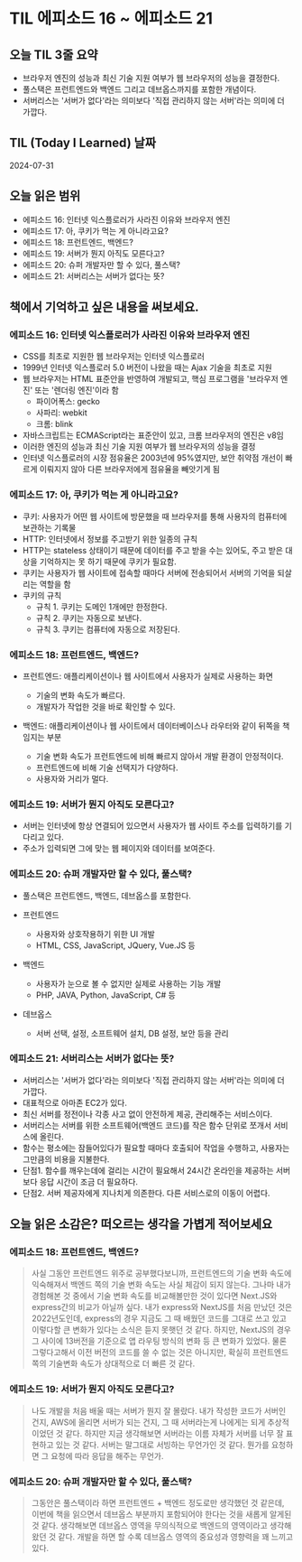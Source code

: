 # TIL 에피소드 16 ~ 에피소드 21

## 오늘 TIL 3줄 요약

- 브라우저 엔진의 성능과 최신 기술 지원 여부가 웹 브라우저의 성능을 결정한다.
- 풀스택은 프런트엔드와 백엔드 그리고 데브옵스까지를 포함한 개념이다.
- 서버리스는 '서버가 없다'라는 의미보다 '직접 관리하지 않는 서버'라는 의미에 더 가깝다.

## TIL (Today I Learned) 날짜

2024-07-31

## 오늘 읽은 범위

- 에피소드 16: 인터넷 익스플로러가 사라진 이유와 브라우저 엔진
- 에피소드 17: 아, 쿠키가 먹는 게 아니라고요?
- 에피소드 18: 프런트엔드, 백엔드?
- 에피소드 19: 서버가 뭔지 아직도 모른다고?
- 에피소드 20: 슈퍼 개발자만 할 수 있다, 풀스택?
- 에피소드 21: 서버리스는 서버가 없다는 뜻?

## 책에서 기억하고 싶은 내용을 써보세요.

### 에피소드 16: 인터넷 익스플로러가 사라진 이유와 브라우저 엔진

- CSS를 최초로 지원한 웹 브라우저는 인터넷 익스플로러
- 1999년 인터넷 익스플로러 5.0 버전이 나왔을 때는 Ajax 기술을 최초로 지원
- 웹 브라우저는 HTML 표준안을 반영하여 개발되고, 핵심 프로그램을 '브라우저 엔진' 또는 '렌더링 엔진'이라 함
  - 파이어폭스: gecko
  - 사파리: webkit
  - 크롬: blink
- 자바스크립트는 ECMAScript라는 표준안이 있고, 크롬 브라우저의 엔진은 v8임
- 이러한 엔진의 성능과 최신 기술 지원 여부가 웹 브라우저의 성능을 결정
- 인터넷 익스플로러의 시장 점유율은 2003년에 95%였지만, 보안 취약점 개선이 빠르게 이뤄지지 않아 다른 브라우저에게 점유율을 빼앗기게 됨

### 에피소드 17: 아, 쿠키가 먹는 게 아니라고요?

- 쿠키: 사용자가 어떤 웹 사이트에 방문했을 때 브라우저를 통해 사용자의 컴퓨터에 보관하는 기록물
- HTTP: 인터넷에서 정보를 주고받기 위한 일종의 규칙
- HTTP는 stateless 상태이기 때문에 데이터를 주고 받을 수는 있어도, 주고 받은 대상을 기억하지는 못 하기 때문에 쿠키가 필요함.
- 쿠키는 사용자가 웹 사이트에 접속할 때마다 서버에 전송되어서 서버의 기억을 되살리는 역할을 함
- 쿠키의 규칙
  - 규칙 1. 쿠키는 도메인 1개에만 한정한다.
  - 규칙 2. 쿠키는 자동으로 보낸다.
  - 규칙 3. 쿠키는 컴퓨터에 자동으로 저장된다.

### 에피소드 18: 프런트엔드, 백엔드?

- 프런트엔드: 애플리케이션이나 웹 사이트에서 사용자가 실제로 사용하는 화면

  - 기술의 변화 속도가 빠르다.
  - 개발자가 작업한 것을 바로 확인할 수 있다.

- 백엔드: 애플리케이션이나 웹 사이트에서 데이터베이스나 라우터와 같이 뒤쪽을 책임지는 부분
  - 기술 변화 속도가 프런트엔드에 비해 빠르지 않아서 개발 환경이 안정적이다.
  - 프런트엔드에 비해 기술 선택지가 다양하다.
  - 사용자와 거리가 멀다.

### 에피소드 19: 서버가 뭔지 아직도 모른다고?

- 서버는 인터넷에 항상 연결되어 있으면서 사용자가 웹 사이트 주소를 입력하기를 기다리고 있다.
- 주소가 입력되면 그에 맞는 웹 페이지와 데이터를 보여준다.

### 에피소드 20: 슈퍼 개발자만 할 수 있다, 풀스택?

- 풀스택은 프런트엔드, 백엔드, 데브옵스를 포함한다.

- 프런트엔드

  - 사용자와 상호작용하기 위한 UI 개발
  - HTML, CSS, JavaScript, JQuery, Vue.JS 등

- 백엔드

  - 사용자가 눈으로 볼 수 없지만 실제로 사용하는 기능 개발
  - PHP, JAVA, Python, JavaScript, C# 등

- 데브옵스
  - 서버 선택, 설정, 소프트웨어 설치, DB 설정, 보안 등을 관리

### 에피소드 21: 서버리스는 서버가 없다는 뜻?

- 서버리스는 '서버가 없다'라는 의미보다 '직접 관리하지 않는 서버'라는 의미에 더 가깝다.
- 대표적으로 아마존 EC2가 있다.
- 최신 서버를 정전이나 각종 사고 없이 안전하게 제공, 관리해주는 서비스이다.
- 서버리스는 서버를 위한 소프트웨어(백엔드 코드)를 작은 함수 단위로 쪼개서 서비스에 올린다.
- 함수는 평소에는 잠들어있다가 필요할 때마다 호출되어 작업을 수행하고, 사용자는 그만큼의 비용을 지불한다.
- 단점1. 함수를 깨우는데에 걸리는 시간이 필요해서 24시간 온라인을 제공하는 서버보다 응답 시간이 조금 더 필요하다.
- 단점2. 서버 제공자에게 지나치게 의존한다. 다른 서비스로의 이동이 어렵다.

## 오늘 읽은 소감은? 떠오르는 생각을 가볍게 적어보세요

### 에피소드 18: 프런트엔드, 백엔드?

> 사실 그동안 프런트엔드 위주로 공부했다보니까, 프런트엔드의 기술 변화 속도에 익숙해져서 백엔드 쪽의 기술 변화 속도는 사실 체감이 되지 않는다. 그나마 내가 경험해본 것 중에서 기술 변화 속도를 비교해볼만한 것이 있다면 Next.JS와 express간의 비교가 아닐까 싶다. 내가 express와 NextJS를 처음 만났던 것은 2022년도인데, express의 경우 지금도 그 때 배웠던 코드를 그대로 쓰고 있고 이렇다할 큰 변화가 있다는 소식은 듣지 못햇던 것 같다. 하지만, NextJS의 경우 그 사이에 13버전을 기준으로 앱 라우팅 방식의 변화 등 큰 변화가 있었다. 물론 그렇다고해서 이전 버전의 코드를 쓸 수 없는 것은 아니지만, 확실히 프런트엔드 쪽의 기술변화 속도가 상대적으로 더 빠른 것 같다.

### 에피소드 19: 서버가 뭔지 아직도 모른다고?

> 나도 개발을 처음 배울 때는 서버가 뭔지 잘 몰랐다. 내가 작성한 코드가 서버인 건지, AWS에 올리면 서버가 되는 건지, 그 때 서버라는게 나에게는 되게 추상적이었던 것 같다. 하지만 지금 생각해보면 서버라는 이름 자체가 서버를 너무 잘 표현하고 있는 것 같다. 서버는 말그대로 서빙하는 무언가인 것 같다. 뭔가를 요청하면 그 요청에 따라 응답을 해주는 무언가.

### 에피소드 20: 슈퍼 개발자만 할 수 있다, 풀스택?

> 그동안은 풀스택이라 하면 프런트엔드 + 백엔드 정도로만 생각했던 것 같은데, 이번에 책을 읽으면서 데브옵스 부분까지 포함되어야 한다는 것을 새롭게 알게된 것 같다. 생각해보면 데브옵스 영역을 무의식적으로 백엔드의 영역이라고 생각해왔던 것 같다. 개발을 하면 할 수록 데브옵스 영역의 중요성과 영향력을 꽤 느끼고 있다.

